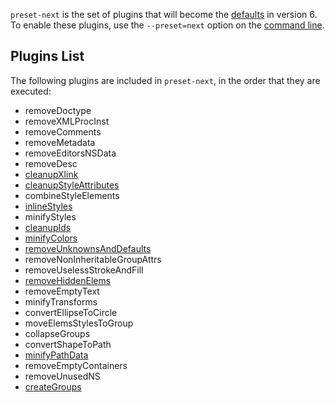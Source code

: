 `preset-next` is the set of plugins that will become the [defaults](./preset-default.md) in version 6. To enable these plugins, use the
`--preset=next` option on the [command line](./command-line-options.md).

## Plugins List

The following plugins are included in `preset-next`, in the order that they are executed:

- removeDoctype
- removeXMLProcInst
- removeComments
- removeMetadata
- removeEditorsNSData
- removeDesc
- [cleanupXlink](./plugins/cleanupXlink.md)
- [cleanupStyleAttributes](./plugins/cleanupStyleAttributes.md)
- combineStyleElements
- [inlineStyles](./plugins/inlineStyles.md)
- minifyStyles
- [cleanupIds](./plugins/cleanupIds.md)
- [minifyColors](./plugins/minifyColors.md)
- [removeUnknownsAndDefaults](./plugins/removeUnknownsAndDefaults.md)
- removeNonInheritableGroupAttrs
- removeUselessStrokeAndFill
- [removeHiddenElems](./plugins/removeHiddenElems.md)
- removeEmptyText
- minifyTransforms
- convertEllipseToCircle
- moveElemsStylesToGroup
- collapseGroups
- convertShapeToPath
- [minifyPathData](./plugins/minifyPathData.md)
- removeEmptyContainers
- removeUnusedNS
- [createGroups](./plugins/createGroups.md)
